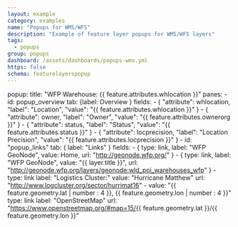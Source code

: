 ```yaml
---
layout: example
category: examples
name: "Popups for WMS/WFS"
description: "Example of feature layer popups for WMS/WFS layers"
tags:
  - popups
group: popups
dashboard: /assets/dashboards/popups-wms.yml
https: false
schema: featurelayerspopup
---
```


popup:
  title: "WFP Warehouse: {{ feature.attributes.whlocation }}"
  panes:
    - id: popup_overview
      tab: {label: Overview }
      fields:
        - { "attribute": whlocation, "label": "Location", "value": "{{ feature.attributes.whlocation }}" }
        - { "attribute": owner, "label": "Owner", "value": "{{ feature.attributes.ownerorg }}" }
        - { "attribute": status, "label": "Status", "value": "{{ feature.attributes.status }}" }
        - { "attribute": locprecision, "label": "Location Precision", "value": "{{ feature.attributes.locprecision }}" }
    - id: "popup_links"
      tab: { label: "Links" }
      fields:
        - { type: link, label: "WFP GeoNode", value: Home, url: "http://geonode.wfp.org/" }
        - { type: link, label: "WFP GeoNode", value: "{{ layer.title }}", url: "http://geonode.wfp.org/layers/geonode:wld_poi_warehouses_wfp" }
        - type: link
          label: "Logistics Cluster:"
          value: "Hurricane Matthew"
          url: "http://www.logcluster.org/sector/hurrimat16"
        - value: "{{ feature.geometry.lat | number : 4 }}, {{ feature.geometry.lon | number : 4 }}"
          type: link
          label: "OpenStreetMap"
          url: "https://www.openstreetmap.org/#map=15/{{ feature.geometry.lat }}/{{ feature.geometry.lon }}"
